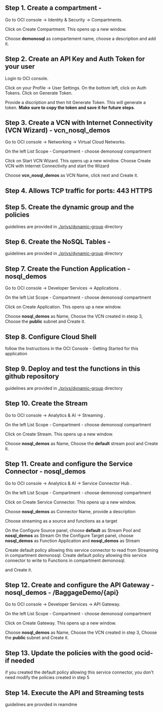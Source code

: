 ## Step 1. Create a compartment -  

Go to OCI console -> Identity & Security -> Compartments.

Click on Create Compartment. This opens up a new window.

Choose **demonosql** as compartement name, choose a description and add it.

## Step 2. Create an API Key and Auth Token for your user

Login to OCI console.

Click on your Profile -> User Settings. On the bottom left, click on Auth Tokens. Click on Generate Token.

Provide a discription and then hit Generate Token. This will generate a token. **Make sure to copy the token and save it for future steps**.

## Step 3. Create a VCN with Internet Connectivity (VCN Wizard) - vcn_nosql_demos

Go to OCI console -> Networking -> Virtual Cloud Networks.

On the left List Scope - Compartment - choose demonosql compartment

Click on Start VCN Wizard. This opens up a new window. Choose Create VCN with Internet Connectivity and start the Wizard

Choose **vcn_nosql_demos** as VCN Name, click next and Create it.

## Step 4. Allows TCP traffic for ports: 443 HTTPS 



## Step 5. Create the dynamic group and the policies 

guidelines are provided in  [./privs/dynamic-group](./privs/dynamic-group) directory

## Step 6. Create the NoSQL Tables -

guidelines are provided in  [./privs/dynamic-group](./privs/dynamic-group) directory

## Step 7. Create the Function Application - nosql_demos

Go to OCI console -> Developer Services -> Applications .

On the left List Scope - Compartment - choose demonosql compartment

Click on Create Application. This opens up a new window.

Choose **nosql_demos** as Name, Choose the VCN created in steop 3, Choose the **public** subnet and Create it.

## Step 8. Configure Cloud Shell 

follow the Instructions in the OCI Console - Getting Started for this application

## Step 9. Deploy and test the functions in this github repository

guidelines are provided in  [./privs/dynamic-group](./privs/dynamic-group) directory

## Step 10. Create the Stream

Go to OCI console -> Analytics & AI -> Streaming .

On the left List Scope - Compartment - choose demonosql compartment

Click on Create Stream. This opens up a new window.

Choose **nosql_demos** as Name, Choose the **default** stream pool and Create it.

## Step 11. Create and configure the Service Connector - nosql_demos

Go to OCI console -> Analytics & AI -> Service Connector Hub .

On the left List Scope - Compartment - choose demonosql compartment

Click on Create Service Connector. This opens up a new window.

Choose **nosql_demos** as Connector Name, provide a description 

Choose streaming as a source and functions as a target 

On the Configure Source panel, choose **default** as Stream Pool and **nosql_demos** as Stream
On the Configure Target panel, choose **nosql_demos** as Function Application and **nosql_demos** as Stream

Create default policy allowing this service connector to read from Streaming in compartment demonosql.
Create default policy allowing this service connector to write to Functions in compartment demonosql.

and Create it.


## Step 12. Create and configure the API Gateway - nosql_demos - /BaggageDemo/{api}

Go to OCI console -> Developer Services -> API Gateway.

On the left List Scope - Compartment - choose demonosql compartment

Click on Create Gateway. This opens up a new window.

Choose **nosql_demos** as Name, Choose the VCN created in step 3, Choose the **public** subnet and Create it.




## Step 13. Update the policies with the good ocid- if needed

if you created the default policy allowing this service connector, you don't need modify the policies created in step 5


## Step 14. Execute the API and Streaming tests

guidelines are provided in  reamdme
